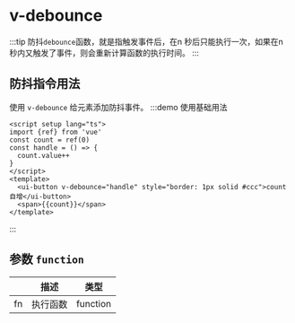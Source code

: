 
# v-debounce
:::tip
防抖`debounce`函数，就是指触发事件后，在n 秒后只能执行一次，如果在n 秒内又触发了事件，则会重新计算函数的执行时间。
:::
## 防抖指令用法
使用 `v-debounce` 给元素添加防抖事件。
:::demo 使用基础用法
```vue
<script setup lang="ts">
import {ref} from 'vue'
const count = ref(0)
const handle = () => {
  count.value++
}
</script>
<template>
  <ui-button v-debounce="handle" style="border: 1px solid #ccc">count自增</ui-button>
  <span>{{count}}</span>
</template>
```
:::

## 参数 `function`
|     | 描述     | 类型     |
| --- | -------- | -------- |
| fn  | 执行函数 | function |
